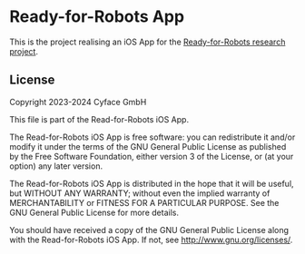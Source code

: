#  Ready-for-Robots App

This is the project realising an iOS App for the [Ready-for-Robots research project](https://ready-for-robots.de/).

## License

Copyright 2023-2024 Cyface GmbH

This file is part of the Read-for-Robots iOS App.

The Read-for-Robots iOS App is free software: you can redistribute it and/or modify
it under the terms of the GNU General Public License as published by
the Free Software Foundation, either version 3 of the License, or
(at your option) any later version.

The Read-for-Robots iOS App is distributed in the hope that it will be useful,
but WITHOUT ANY WARRANTY; without even the implied warranty of
MERCHANTABILITY or FITNESS FOR A PARTICULAR PURPOSE. See the
GNU General Public License for more details.

You should have received a copy of the GNU General Public License
along with the Read-for-Robots iOS App. If not, see <http://www.gnu.org/licenses/>.

